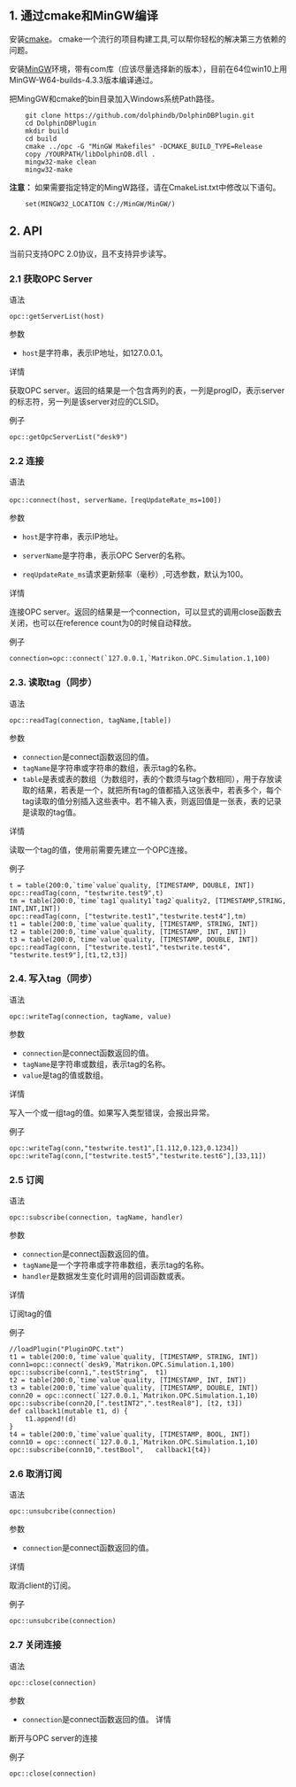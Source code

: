## 1. 通过cmake和MinGW编译

安装[cmake](https://cmake.org/)。 cmake一个流行的项目构建工具,可以帮你轻松的解决第三方依赖的问题。  

安装[MinGW](http://www.mingw.org/)环境，带有com库（应该尽量选择新的版本），目前在64位win10上用MinGW-W64-builds-4.3.3版本编译通过。

把MingGW和cmake的bin目录加入Windows系统Path路径。 

```
    git clone https://github.com/dolphindb/DolphinDBPlugin.git
    cd DolphinDBPlugin
    mkdir build
    cd build
    cmake ../opc -G "MinGW Makefiles" -DCMAKE_BUILD_TYPE=Release
    copy /YOURPATH/libDolphinDB.dll . 
    mingw32-make clean
    mingw32-make
```

**注意：** 如果需要指定特定的MingW路径，请在CmakeList.txt中修改以下语句。

```
    set(MINGW32_LOCATION C://MinGW/MinGW/)  
```

## 2. API

当前只支持OPC 2.0协议，且不支持异步读写。

### 2.1 获取OPC Server

语法
```
opc::getServerList(host)
```
参数
- `host`是字符串，表示IP地址，如127.0.0.1。

详情

获取OPC server。返回的结果是一个包含两列的表，一列是progID，表示server的标志符，另一列是该server对应的CLSID。

例子
```
opc::getOpcServerList("desk9")
```

### 2.2 连接

语法
```
opc::connect(host, serverName，[reqUpdateRate_ms=100])
```
参数
- `host`是字符串，表示IP地址。

- `serverName`是字符串，表示OPC Server的名称。

- `reqUpdateRate_ms`请求更新频率（毫秒）,可选参数，默认为100。

详情

连接OPC server。返回的结果是一个connection，可以显式的调用close函数去关闭，也可以在reference count为0的时候自动释放。


例子

```
connection=opc::connect(`127.0.0.1,`Matrikon.OPC.Simulation.1,100)
```

### 2.3. 读取tag（同步）

语法
```
opc::readTag(connection, tagName,[table])
```
参数
- `connection`是connect函数返回的值。
- `tagName`是字符串或字符串的数组，表示tag的名称。
- `table`是表或表的数组（为数组时，表的个数须与tag个数相同），用于存放读取的结果，若表是一个，就把所有tag的值都插入这张表中，若表多个，每个tag读取的值分别插入这些表中。若不输入表，则返回值是一张表，表的记录是读取的tag值。

详情

读取一个tag的值，使用前需要先建立一个OPC连接。

例子

```
t = table(200:0,`time`value`quality, [TIMESTAMP, DOUBLE, INT])
opc::readTag(conn, "testwrite.test9",t)
tm = table(200:0,`time`tag1`quality1`tag2`quality2, [TIMESTAMP,STRING, INT,INT,INT])
opc::readTag(conn, ["testwrite.test1","testwrite.test4"],tm) 
t1 = table(200:0,`time`value`quality, [TIMESTAMP, STRING, INT])
t2 = table(200:0,`time`value`quality, [TIMESTAMP, INT, INT])
t3 = table(200:0,`time`value`quality, [TIMESTAMP, DOUBLE, INT])
opc::readTag(conn, ["testwrite.test1","testwrite.test4", "testwrite.test9"],[t1,t2,t3]) 
```

### 2.4. 写入tag（同步）
语法
```
opc::writeTag(connection, tagName, value)
```
参数
- `connection`是connect函数返回的值。
- `tagName`是字符串或数组，表示tag的名称。
- `value`是tag的值或数组。

详情

写入一个或一组tag的值。如果写入类型错误，会报出异常。

例子
```
opc::writeTag(conn,"testwrite.test1",[1.112,0.123,0.1234])
opc::writeTag(conn,["testwrite.test5","testwrite.test6"],[33,11])
```

### 2.5 订阅

语法
```
opc::subscribe(connection, tagName, handler)
```
参数
- `connection`是connect函数返回的值。
- `tagName`是一个字符串或字符串数组，表示tag的名称。
- `handler`是数据发生变化时调用的回调函数或表。

详情

订阅tag的值


例子

```
//loadPlugin("PluginOPC.txt")
t1 = table(200:0,`time`value`quality, [TIMESTAMP, STRING, INT])
conn1=opc::connect(`desk9,`Matrikon.OPC.Simulation.1,100)
opc::subscribe(conn1,".testString",  t1)
t2 = table(200:0,`time`value`quality, [TIMESTAMP, INT, INT])
t3 = table(200:0,`time`value`quality, [TIMESTAMP, DOUBLE, INT])
conn20 = opc::connect(`127.0.0.1,`Matrikon.OPC.Simulation.1,10)
opc::subscribe(conn20,[".testINT2",".testReal8"], [t2, t3])
def callback1(mutable t1, d) {
	t1.append!(d)
}
t4 = table(200:0,`time`value`quality, [TIMESTAMP, BOOL, INT])
conn10 = opc::connect(`127.0.0.1,`Matrikon.OPC.Simulation.1,10)
opc::subscribe(conn10,".testBool",   callback1{t4})
```

### 2.6 取消订阅

语法
```
opc::unsubcribe(connection)
```
参数
- `connection`是connect函数返回的值。

详情

取消client的订阅。

例子
```
opc::unsubcribe(connection)
```

### 2.7 关闭连接
语法
```
opc::close(connection)
```
参数
- `connection`是connect函数返回的值。
详情

断开与OPC server的连接

例子
```
opc::close(connection)
```
